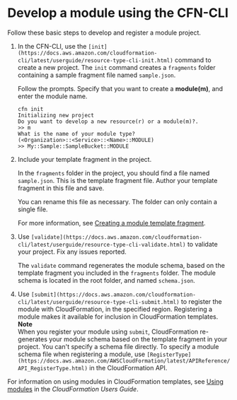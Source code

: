 # Develop a module using the CFN\-CLI<a name="modules-develop"></a>

Follow these basic steps to develop and register a module project\.

1. In the CFN\-CLI, use the `[init](https://docs.aws.amazon.com/cloudformation-cli/latest/userguide/resource-type-cli-init.html)` command to create a new project\. The `init` command creates a `fragments` folder containing a sample fragment file named `sample.json`\.

   Follow the prompts\. Specify that you want to create a **module\(m\)**, and enter the module name\.

   ```
   cfn init
   Initializing new project
   Do you want to develop a new resource(r) or a module(m)?.
   >> m
   What is the name of your module type?
   (<Organization>::<Service>::<Name>::MODULE)
   >> My::Sample::SampleBucket::MODULE
   ```

1. Include your template fragment in the project\.

   In the `fragments` folder in the project, you should find a file named `sample.json`\. This is the template fragment file\. Author your template fragment in this file and save\.

   You can rename this file as necessary\. The folder can only contain a single file\.

   For more information, see [Creating a module template fragment](https://docs.aws.amazon.com/cloudformation-cli/latest/userguide/modules-structure.html#modules-template-fragment)\.

1. Use `[validate](https://docs.aws.amazon.com/cloudformation-cli/latest/userguide/resource-type-cli-validate.html)` to validate your project\. Fix any issues reported\.

   The `validate` command regenerates the module schema, based on the template fragment you included in the `fragments` folder\. The module schema is located in the root folder, and named `schema.json`\.

1. Use `[submit](https://docs.aws.amazon.com/cloudformation-cli/latest/userguide/resource-type-cli-submit.html)` to register the module with CloudFormation, in the specified region\. Registering a module makes it available for inclusion in CloudFormation templates\.
**Note**  
When you register your module using `submit`, CloudFormation re\-generates your module schema based on the template fragment in your project\. You can't specify a schema file directly\. To specify a module schema file when registering a module, use `[RegisterType](https://docs.aws.amazon.com/AWSCloudFormation/latest/APIReference/API_RegisterType.html)` in the CloudFormation API\.

For information on using modules in CloudFormation templates, see [Using modules](https://docs.aws.amazon.com/AWSCloudFormation/latest/UserGuide/modules.html) in the *CloudFormation Users Guide*\.